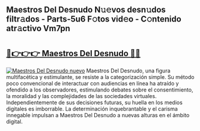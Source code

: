## Maestros Del Desnudo N𝚞𝚎vos desn𝚞dos filtr𝚊dos - Parts-5u6 F𝚘tos vid𝚎o - C𝚘ntenido atr𝚊ctivo Vm7pn

# <h2><a href="http://mb6dk5.tromn.icu/?c=Maestros+Del+Desnudo">🔗👉👉👉 Maestros Del Desnudo 🔗🔗</a></h2>

[![Maestros Del Desnudo nuevo](https://i.imgur.com/pEAQMta.gif)](http://mb6dk5.tromn.icu/?c=Maestros+Del+Desnudo)
Maestros Del Desnudo, una figura multifacética y estimulante, se resiste a la categorización simple. Su método poco convencional de interactuar con audiencias en línea ha atraído y ofendido a los observadores, estimulando debates sobre el consentimiento, la moralidad y las complejidades de las sociedades virtuales. Independientemente de sus decisiones futuras, su huella en los medios digitales es imborrable. La determinación inquebrantable y el carisma innegable impulsan a Maestros Del Desnudo a nuevas alturas en el ámbito digital.
